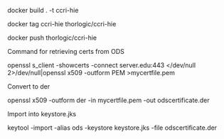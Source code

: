 

docker build . -t ccri-hie

docker tag ccri-hie thorlogic/ccri-hie

docker push thorlogic/ccri-hie



Command for retrieving certs from ODS

openssl s_client -showcerts -connect server.edu:443 </dev/null 2>/dev/null|openssl x509 -outform PEM >mycertfile.pem

Convert to der

openssl x509 -outform der -in mycertfile.pem -out odscertificate.der

Import into keystore.jks

keytool -import -alias ods -keystore keystore.jks -file odscertificate.der